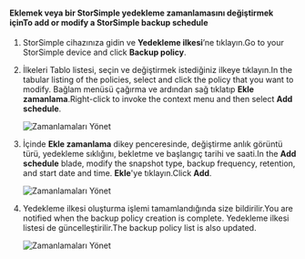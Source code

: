 
<!--author=alkohli last changed: 01/02/17-->

#### <a name="to-add-or-modify-a-storsimple-backup-schedule"></a><span data-ttu-id="6457d-101">Eklemek veya bir StorSimple yedekleme zamanlamasını değiştirmek için</span><span class="sxs-lookup"><span data-stu-id="6457d-101">To add or modify a StorSimple backup schedule</span></span>

1. <span data-ttu-id="6457d-102">StorSimple cihazınıza gidin ve **Yedekleme ilkesi**’ne tıklayın.</span><span class="sxs-lookup"><span data-stu-id="6457d-102">Go to your StorSimple device and click **Backup policy**.</span></span>

2. <span data-ttu-id="6457d-103">İlkeleri Tablo listesi, seçin ve değiştirmek istediğiniz ilkeye tıklayın.</span><span class="sxs-lookup"><span data-stu-id="6457d-103">In the tabular listing of the policies, select and click the policy that you want to modify.</span></span> <span data-ttu-id="6457d-104">Bağlam menüsü çağırma ve ardından sağ tıklatıp **Ekle zamanlama**.</span><span class="sxs-lookup"><span data-stu-id="6457d-104">Right-click to invoke the context menu and then select **Add schedule**.</span></span>

    ![Zamanlamaları Yönet](./media/storsimple-8000-add-modify-backup-schedule-u2/addschedule1.png)

3. <span data-ttu-id="6457d-106">İçinde **Ekle zamanlama** dikey penceresinde, değiştirme anlık görüntü türü, yedekleme sıklığını, bekletme ve başlangıç tarihi ve saati.</span><span class="sxs-lookup"><span data-stu-id="6457d-106">In the **Add schedule** blade, modify the snapshot type, backup frequency, retention, and start date and time.</span></span> <span data-ttu-id="6457d-107">**Ekle**'ye tıklayın.</span><span class="sxs-lookup"><span data-stu-id="6457d-107">Click **Add**.</span></span>

    ![Zamanlamaları Yönet](./media/storsimple-8000-add-modify-backup-schedule-u2/addschedule5.png)

4. <span data-ttu-id="6457d-109">Yedekleme ilkesi oluşturma işlemi tamamlandığında size bildirilir.</span><span class="sxs-lookup"><span data-stu-id="6457d-109">You are notified when the backup policy creation is complete.</span></span> <span data-ttu-id="6457d-110">Yedekleme ilkesi listesi de güncelleştirilir.</span><span class="sxs-lookup"><span data-stu-id="6457d-110">The backup policy list is also updated.</span></span>

    ![Zamanlamaları Yönet](./media/storsimple-8000-add-modify-backup-schedule-u2/addschedule4.png)

